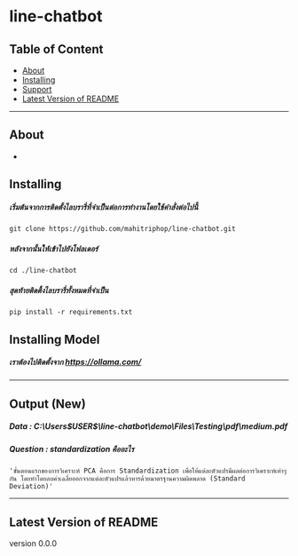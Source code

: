 # line-chatbot

## Table of Content
- [About](#about)
- [Installing](#installing)
- [Support](#support)
- [Latest Version of README](#latest-version-of-readme)

---

## About
  -

## Installing
##### เริ่มต้นจากการติดตั้งไลบรารี่ที่จำเป็นต่อการทำงานโดยใช้คำสั่งต่อไปนี้
`git clone https://github.com/mahitriphop/line-chatbot.git`
##### หลังจากนั้นให้เข้าไปยังโฟลเดอร์
`cd ./line-chatbot`
##### สุดท้ายติดติ้งไลบรารี่ทั้งหมดที่จำเป็น
`pip install -r requirements.txt`

## Installing Model
##### เราต้องไปติดตั้งจาก https://ollama.com/

---
## Output (New)

##### Data     : C:\Users\$USER$\line-chatbot\demo\Files\Testing\pdf\medium.pdf
##### Question : standardization คืออะไร

```
'ขั้นตอนแรกของการวิเคราะห์ PCA คือการ Standardization เพื่อให้แต่ละตัวแปรมีผลต่อการวิเคราะห์เท่าๆ กัน โดยทำโดยลบค่าเฉลี่ยออกจากแต่ละตัวแปรแล้วหารด้วยมาตรฐานความผิดพลาด (Standard Deviation)'
```

---

## Latest Version of README

version 0.0.0
